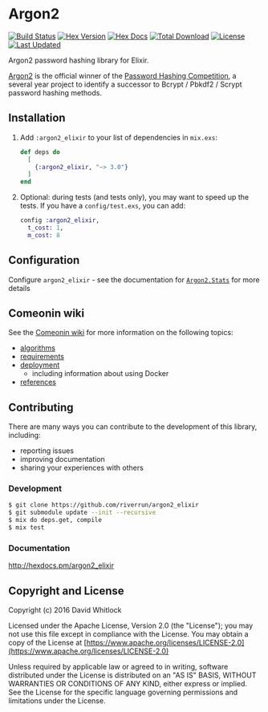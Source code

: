 # Argon2

[![Build Status](https://travis-ci.com/riverrun/argon2_elixir.svg?branch=master)](https://travis-ci.com/riverrun/argon2_elixir)
[![Hex Version](https://img.shields.io/hexpm/v/argon2_elixir.svg)](https://hex.pm/packages/argon2_elixir)
[![Hex Docs](https://img.shields.io/badge/hex-docs-lightgreen.svg)](https://hexdocs.pm/argon2_elixir/)
[![Total Download](https://img.shields.io/hexpm/dt/argon2_elixir.svg)](https://hex.pm/packages/argon2_elixir)
[![License](https://img.shields.io/hexpm/l/argon2_elixir.svg)](https://github.com/riverrun/argon2_elixir/blob/master/LICENSE)
[![Last Updated](https://img.shields.io/github/last-commit/riverrun/argon2_elixir.svg)](https://github.com/riverrun/argon2_elixir/commits/master)


Argon2 password hashing library for Elixir.

[Argon2](https://github.com/P-H-C/phc-winner-argon2) is the official winner
of the [Password Hashing Competition](https://password-hashing.net/),
a several year project to identify a successor to Bcrypt / Pbkdf2 / Scrypt
password hashing methods.

## Installation

1.  Add `:argon2_elixir` to your list of dependencies in `mix.exs`:

    ```elixir
    def deps do
      [
        {:argon2_elixir, "~> 3.0"}
      ]
    end
    ```

2.  Optional: during tests (and tests only), you may want to speed up the tests. If you have a `config/test.exs`, you can add:

    ```elixir
    config :argon2_elixir,
      t_cost: 1,
      m_cost: 8
    ```

## Configuration

Configure `argon2_elixir` - see the documentation for
[`Argon2.Stats`](https://hexdocs.pm/argon2_elixir/Argon2.Stats.html) for more details

## Comeonin wiki

See the [Comeonin wiki](https://github.com/riverrun/comeonin/wiki) for more
information on the following topics:

* [algorithms](https://github.com/riverrun/comeonin/wiki/Choosing-the-password-hashing-algorithm)
* [requirements](https://github.com/riverrun/comeonin/wiki/Requirements)
* [deployment](https://github.com/riverrun/comeonin/wiki/Deployment)
  * including information about using Docker
* [references](https://github.com/riverrun/comeonin/wiki/References)

## Contributing

There are many ways you can contribute to the development of this library, including:

* reporting issues
* improving documentation
* sharing your experiences with others

### Development

```bash
$ git clone https://github.com/riverrun/argon2_elixir
$ git submodule update --init --recursive
$ mix do deps.get, compile
$ mix test
```

### Documentation

http://hexdocs.pm/argon2_elixir

## Copyright and License

Copyright (c) 2016 David Whitlock

Licensed under the Apache License, Version 2.0 (the "License");
you may not use this file except in compliance with the License.
You may obtain a copy of the License at [https://www.apache.org/licenses/LICENSE-2.0](https://www.apache.org/licenses/LICENSE-2.0)

Unless required by applicable law or agreed to in writing, software
distributed under the License is distributed on an "AS IS" BASIS,
WITHOUT WARRANTIES OR CONDITIONS OF ANY KIND, either express or implied.
See the License for the specific language governing permissions and
limitations under the License.
